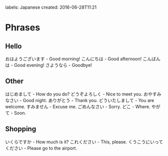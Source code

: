 labels: Japanese
created: 2016-06-28T11:21

# Phrases

## Hello

おはようございます - Good morning!
こんにちは - Good afternoon!
こんばんは - Good evening!
さようなら - Goodbye!

## Other

はじめまして - How do you do?
どうぞよろしく - Nice to meet you.
おやすみなさい - Good night.
ありがとう - Thank you.
どういたしまして - You are welcome.
すみません - Excuse me.
ごめんなさい - Sorry.
どこ - Where.
やがて - Soon.

## Shopping

いくらですか - How much is it?
これください - This, please.
くうこうにいってください - Please go to the airport.
